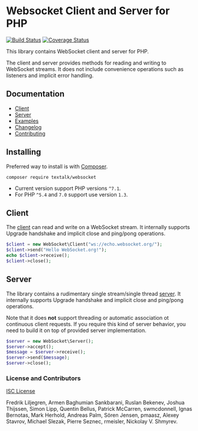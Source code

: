 # Websocket Client and Server for PHP

[![Build Status](https://travis-ci.org/Textalk/websocket-php.svg?branch=master)](https://travis-ci.org/Textalk/websocket-php)
[![Coverage Status](https://coveralls.io/repos/github/Textalk/websocket-php/badge.svg?branch=master)](https://coveralls.io/github/Textalk/websocket-php)

This library contains WebSocket client and server for PHP.

The client and server provides methods for reading and writing to WebSocket streams.
It does not include convenience operations such as listeners and implicit error handling.

## Documentation

- [Client](docs/Client.md)
- [Server](docs/Server.md)
- [Examples](docs/Examples.md)
- [Changelog](docs/Changelog.md)
- [Contributing](docs/Contributing.md)

## Installing

Preferred way to install is with [Composer](https://getcomposer.org/).
```
composer require textalk/websocket
```

* Current version support PHP versions `^7.1`.
* For PHP `^5.4` and `7.0` support use version `1.3`.

## Client

The [client](docs/Server.md) can read and write on a WebSocket stream.
It internally supports Upgrade handshake and implicit close and ping/pong operations.

```php
$client = new WebSocket\Client("ws://echo.websocket.org/");
$client->send("Hello WebSocket.org!");
echo $client->receive();
$client->close();
```

## Server

The library contains a rudimentary single stream/single thread [server](docs/Server.md).
It internally supports Upgrade handshake and implicit close and ping/pong operations.

Note that it does **not** support threading or automatic association ot continuous client requests.
If you require this kind of server behavior, you need to build it on top of provided server implementation.

```php
$server = new WebSocket\Server();
$server->accept();
$message = $server->receive();
$server->send($message);
$server->close();
```

### License and Contributors

[ISC License](COPYING.md)

Fredrik Liljegren, Armen Baghumian Sankbarani, Ruslan Bekenev,
Joshua Thijssen, Simon Lipp, Quentin Bellus, Patrick McCarren, swmcdonnell,
Ignas Bernotas, Mark Herhold, Andreas Palm, Sören Jensen, pmaasz, Alexey Stavrov,
Michael Slezak, Pierre Seznec, rmeisler, Nickolay V. Shmyrev.

